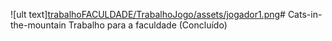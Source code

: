 ![ult text][trabalhoFACULDADE/TrabalhoJogo/assets/jogador1.png](https://github.com/entulhodebatata-droid/Cats-in-the-mountain/blob/main/trabalhoFACULDADE/TrabalhoJogo/assets/jogador1.png)# Cats-in-the-mountain
Trabalho para a faculdade (Concluído)
